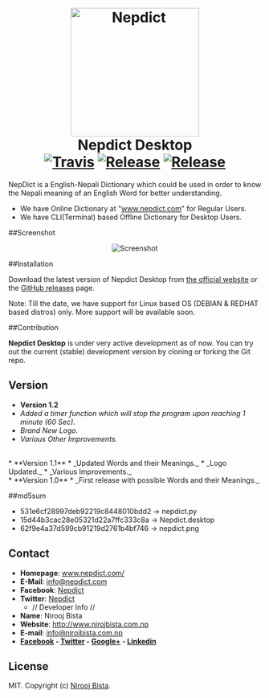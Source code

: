 <h1 align="center">
  <br>
  <img height="256" width="256" src="https://github.com/nirooj56/Nepdict/blob/master/logo.png" alt="Nepdict">
  <br>
  Nepdict Desktop
  <br>
   <a href="https://travis-ci.org/nirooj56/nepdict"><img src="https://travis-ci.org/nirooj56/Nepdict.svg?branch=master" alt="Travis"></a>
  <a href="https://github.com/nirooj56/nepdict/releases"><img src="https://img.shields.io/github/release/nirooj56/nepdict.svg" alt="Release"></a>
  <a href="https://github.com/nirooj56/nepdict/blob/master/Licence"><img src="https://img.shields.io/github/license/nirooj56/nepdict.svg" alt="Release"></a>
  <br>
</h1>

NepDict is a English-Nepali Dictionary which could be used in order to know the Nepali meaning of an English Word for better understanding.

* We have Online Dictionary at "www.nepdict.com" for Regular Users.
* We have CLI(Terminal) based Offline Dictionary for Desktop Users.

##Screenshot

<p align="center">
<img src="https://github.com/nirooj56/Nepdict/blob/master/nepdict.png" title="Screenshot">
</p>

##Installation

Download the latest version of Nepdict Desktop from [the official website](https://nepdict.com/download/) or the [GitHub releases](https://github.com/nirooj56/nepdict/releases) page.

Note: Till the date, we have support for Linux based OS (DEBIAN & REDHAT based distros) only. More support will be available soon.

##Contribution

**Nepdict Desktop** is under very active development as of now. You can try out the current (stable) development version by cloning or forking the Git repo.

## Version 
* **Version 1.2**
 * _Added a timer function which will stop the program upon reaching 1 minute (60 Sec)._
 * _Brand New Logo._
 * _Various Other Improvements._
<br>
* **Version 1.1**
 * _Updated Words and their Meanings._
 * _Logo Updated._
 * _Various Improvements._
 <br>
* **Version 1.0**
 * _First release with possible Words and their Meanings._

##md5sum
* 531e6cf28997deb92219c8448010bdd2  -> nepdict.py
* 15d44b3cac28e05321d22a7ffc333c8a  -> Nepdict.desktop
* 62f9e4a37d599cb91219d2761b4bf746  -> nepdict.png

## Contact

* **Homepage**: www.nepdict.com/
* **E-Mail**: info@nepdict.com
* **Facebook**: [Nepdict](http://www.facebook.com/nepdict)
* **Twitter**: [Nepdict](http://www.twitter.com/nepdict)
  * // Developer Info //
* **Name**: Nirooj Bista
* **Website**: http://www.nirojbista.com.np
* **E-mail**: info@nirojbista.com.np
* **[Facebook](https://www.facebook.com/nirooj56) - [Twitter](https://www.twitter.com/nirooj56) - [Google+](https://plus.google.com/+bistanirooj) - [Linkedin](https://www.linkedin.com/in/nirooj56)**

## License

MIT. Copyright (c) [Nirooj Bista](http://nirojbista.com.np).
